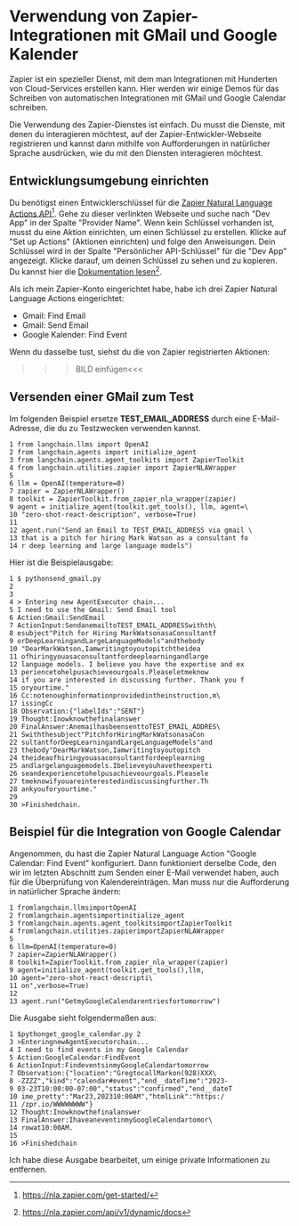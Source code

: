 # Verwendung von Zapier-Integrationen mit GMail und Google Kalender

Zapier ist ein spezieller Dienst, mit dem man Integrationen mit Hunderten von Cloud-Services erstellen kann. Hier werden wir einige Demos für das Schreiben von automatischen Integrationen mit GMail und Google Calendar schreiben.

Die Verwendung des Zapier-Dienstes ist einfach. Du musst die Dienste, mit denen du interagieren möchtest, auf der Zapier-Entwickler-Webseite registrieren und kannst dann mithilfe von Aufforderungen in natürlicher Sprache ausdrücken, wie du mit den Diensten interagieren möchtest.

## Entwicklungsumgebung einrichten

Du benötigst einen Entwicklerschlüssel für die [Zapier Natural Language Actions API](https://nla.zapier.com/get-started/)[^1]. Gehe zu dieser verlinkten Webseite und suche nach "Dev App" in der Spalte "Provider Name". Wenn kein Schlüssel vorhanden ist, musst du eine Aktion einrichten, um einen Schlüssel zu erstellen. Klicke auf "Set up Actions" (Aktionen einrichten) und folge den Anweisungen. Dein Schlüssel wird in der Spalte "Persönlicher API-Schlüssel" für die "Dev App" angezeigt. Klicke darauf, um deinen Schlüssel zu sehen und zu kopieren. Du kannst hier die [Dokumentation lesen](https://nla.zapier.com/api/v1/dynamic/docs)[^2].

Als ich mein Zapier-Konto eingerichtet habe, habe ich drei Zapier Natural Language Actions eingerichtet:
 
- Gmail: Find Email
- Gmail: Send Email
- Google Kalender: Find Event

Wenn du dasselbe tust, siehst du die von Zapier registrierten Aktionen:

>>>BILD einfügen<<<

[^1]: https://nla.zapier.com/get-started/
[^2]: https://nla.zapier.com/api/v1/dynamic/docs

## Versenden einer GMail zum Test

Im folgenden Beispiel ersetze **TEST_EMAIL_ADDRESS** durch eine E-Mail-Adresse, die du zu Testzwecken verwenden kannst.

```
1 from langchain.llms import OpenAI
2 from langchain.agents import initialize_agent
3 from langchain.agents.agent_toolkits import ZapierToolkit
4 from langchain.utilities.zapier import ZapierNLAWrapper
5
6 llm = OpenAI(temperature=0)
7 zapier = ZapierNLAWrapper()
8 toolkit = ZapierToolkit.from_zapier_nla_wrapper(zapier)
9 agent = initialize_agent(toolkit.get_tools(), llm, agent=\
10 "zero-shot-react-description", verbose=True)
11
12 agent.run("Send an Email to TEST_EMAIL_ADDRESS via gmail \
13 that is a pitch for hiring Mark Watson as a consultant fo
14 r deep learning and large language models")
```

Hier ist die Beispielausgabe:

```
1 $ pythonsend_gmail.py
2
3
4 > Entering new AgentExecutor chain...
5 I need to use the Gmail: Send Email tool
6 Action:Gmail:SendEmail
7 ActionInput:SendanemailtoTEST_EMAIL_ADDRESSwithth\
8 esubject"Pitch for Hiring MarkWatsonasaConsultantf
9 orDeepLearningandLargeLanguageModels"andthebody
10 "DearMarkWatson,Iamwritingtoyoutopitchtheidea
11 ofhiringyouasaconsultantfordeeplearningandlarge
12 language models. I believe you have the expertise and ex
13 periencetohelpusachieveourgoals.Pleaseletmeknow
14 if you are interested in discussing further. Thank you f
15 oryourtime."
16 Cc:notenoughinformationprovidedintheinstruction,m\
17 issingCc
18 Observation:{"labelIds":"SENT"}
19 Thought:Inowknowthefinalanswer
20 FinalAnswer:AnemailhasbeensenttoTEST_EMAIL_ADDRES\
21 Swiththesubject"PitchforHiringMarkWatsonasaCon
22 sultantforDeepLearningandLargeLanguageModels"and
23 thebody"DearMarkWatson,Iamwritingtoyoutopitch
24 theideaofhiringyouasaconsultantfordeeplearning
25 andlargelanguagemodels.Ibelieveyouhavetheexperti
26 seandexperiencetohelpusachieveourgoals.Pleasele
27 tmeknowifyouareinterestedindiscussingfurther.Th
28 ankyouforyourtime."
29
30 >Finishedchain.
```

## Beispiel für die Integration von Google Calendar

Angenommen, du hast die Zapier Natural Language Action "Google Calendar: Find Event" konfiguriert. Dann funktioniert derselbe Code, den wir im letzten Abschnitt zum Senden einer E-Mail verwendet haben, auch für die Überprüfung von Kalendereinträgen. Man muss nur die Aufforderung in natürlicher Sprache ändern:

```
1 fromlangchain.llmsimportOpenAI
2 fromlangchain.agentsimportinitialize_agent
3 fromlangchain.agents.agent_toolkitsimportZapierToolkit
4 fromlangchain.utilities.zapierimportZapierNLAWrapper
5
6 llm=OpenAI(temperature=0)
7 zapier=ZapierNLAWrapper()
8 toolkit=ZapierToolkit.from_zapier_nla_wrapper(zapier)
9 agent=initialize_agent(toolkit.get_tools(),llm,
10 agent="zero-shot-react-descripti\
11 on",verbose=True)
12
13 agent.run("GetmyGoogleCalendarentriesfortomorrow")
```

Die Ausgabe sieht folgendermaßen aus:

```
1 $pythonget_google_calendar.py 2
3 >EnteringnewAgentExecutorchain...
4 I need to find events in my Google Calendar
5 Action:GoogleCalendar:FindEvent
6 ActionInput:FindeventsinmyGoogleCalendartomorrow
7 Observation:{"location":"GregtocallMarkon(928)XXX\
8 -ZZZZ","kind":"calendar#event","end__dateTime":"2023-
9 03-23T10:00:00-07:00","status":"confirmed","end__dateT
10 ime_pretty":"Mar23,202310:00AM","htmlLink":"https:/
11 /zpr.io/WWWWWWWW"}
12 Thought:Inowknowthefinalanswer
13 FinalAnswer:IhaveaneventinmyGoogleCalendartomor\
14 rowat10:00AM.
15
16 >Finishedchain
```

Ich habe diese Ausgabe bearbeitet, um einige private Informationen zu entfernen.
